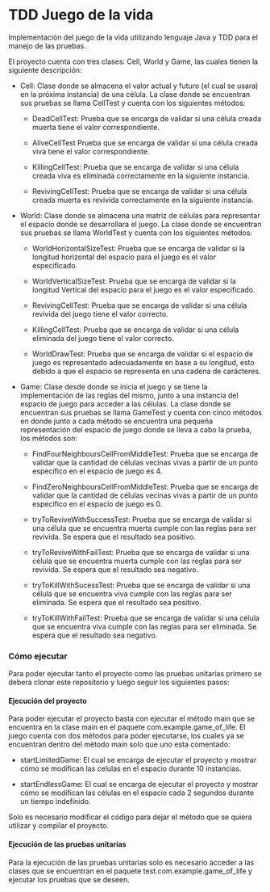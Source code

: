 # TDD Juego de la vida
Implementación del juego de la vida utilizando lenguaje Java y TDD para el
manejo de las pruebas.

El proyecto cuenta con tres clases: Cell, World y Game, las cuales tienen la
siguiente descripción:

* Cell: Clase donde se almacena el valor actual y futuro (el cual se usara)
en la próxima instancia) de una célula. La clase donde se encuentran sus pruebas
se llama CellTest y cuenta con los siguientes métodos:

    - DeadCellTest: Prueba que se encarga de validar si una célula creada muerta
    tiene el valor correspondiente.
    
    - AliveCellTest Prueba que se encarga de validar si una célula creada viva
    tiene el valor correspondiente.
    
    - KillingCellTest: Prueba que se encarga de validar si una célula creada viva
    es eliminada correctamente en la siguiente instancia.
     
    - RevivingCellTest: Prueba que se encarga de validar si una célula creada muerta
    es revivida correctamente en la siguiente instancia.
   
* World: Clase donde se almacena una matriz de células para representar el espacio
donde se desarrollara el juego. La clase donde se encuentran sus pruebas se llama
WorldTest y cuenta con los siguientes métodos:

    - WorldHorizontalSizeTest: Prueba que se encarga de validar si la longitud
    horizontal del espacio para el juego es el valor especificado.
    
    - WorldVerticalSizeTest: Prueba que se encarga de validar si la longitud
    Vertical del espacio para el juego es el valor especificado.
    
    - RevivingCellTest: Prueba que se encarga de validar si una célula revivida
    del juego tiene el valor correcto.
    
    - KillingCellTest: Prueba que se encarga de validar si una célula eliminada
    del juego tiene el valor correcto.
    
    - WorldDrawTest: Prueba que se encarga de validar si el espacio de juego es
    representado adecuadamente en base a su longitud, esto debido a que el espacio
    se representa en una cadena de carácteres. 

* Game: Clase desde donde se inicia el juego y se tiene la implementación de las
reglas del mismo, junto a una instancia del espacio de juego para acceder a las células.
La clase donde se encuentran sus pruebas se llama GameTest y cuenta con cinco métodos
en donde junto a cada método se encuentra una pequeña representación del espacio de juego
donde se lleva a cabo la prueba, los métodos son:

    - FindFourNeighboursCellFromMiddleTest: Prueba que se encarga de validar que la cantidad de
    células vecinas vivas a partir de un punto especifico en el espacio de juego es 4.
    
    - FindZeroNeighboursCellFromMiddleTest: Prueba que se encarga de validar que la cantidad de
    células vecinas vivas a partir de un punto específico en el espacio de juego es 0.
    
    - tryToReviveWithSuccessTest: Prueba que se encarga de validar si una célula que se encuentra
    muerta cumple con las reglas para ser revivida. Se espera que el resultado sea positivo. 
    
    - tryToReviveWithFailTest: Prueba que se encarga de validar si una célula que se encuentra
    muerta cumple con las reglas para ser revivida. Se espera que el resultado sea negativo.
    
    - tryToKillWithSucessTest: Prueba que se encarga de validar si una célula que se encuentra
    viva cumple con las reglas para ser eliminada. Se espera que el resultado sea positivo.
    
    - tryToKillWithFailTest: Prueba que se encarga de validar si una célula que se encuentra
    viva cumple con las reglas para ser eliminada. Se espera que el resultado sea negativo.
    
    
### Cómo ejecutar

Para poder ejecutar tanto el proyecto como las pruebas unitarias primero se debera clonar este
repositorio y luego seguir los siguientes pasos:

#### Ejecución del proyecto

Para poder ejecutar el proyecto basta con ejecutar el método main que se encuentra en la clase main en el
paquete com.example.game_of_life. El juego cuenta con dos métodos para poder ejecutarse, los cuales
ya se encuentran dentro del método main solo que uno esta comentado:

- startLimitedGame: El cual se encarga de ejecutar el proyecto y mostrar cómo se modifican las
celulas en el espacio durante 10 instancias.

- startEndlessGame: El cual se encarga de ejecutar el proyecto y mostrar cómo se modifican las
células en el espacio cada 2 segundos durante un tiempo indefinido.

Solo es necesario modificar el código para dejar el método que se quiera utilizar y compilar
el proyecto.

#### Ejecución de las pruebas unitarias

Para la ejecución de las pruebas unitarias solo es necesario acceder a las clases que se 
encuentran en el paquete test.com.example.game_of_life y ejecutar los pruebas que se deseen.
